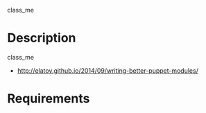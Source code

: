 class_me

Description
===========

class_me 
  - http://elatov.github.io/2014/09/writing-better-puppet-modules/

Requirements
============

